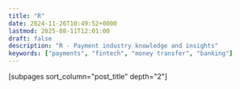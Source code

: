 ```yaml
---
title: "R"
date: 2024-11-26T10:49:52+0000
lastmod: 2025-08-11T12:01:00
draft: false
description: "R - Payment industry knowledge and insights"
keywords: ["payments", "fintech", "money transfer", "banking"]
---
```


[subpages sort_column="post_title" depth="2"]